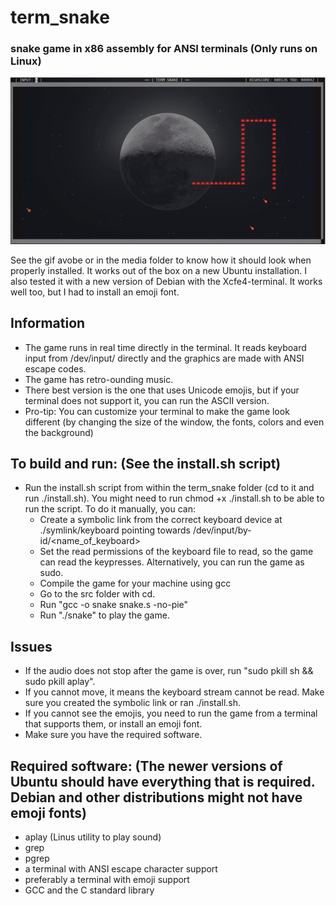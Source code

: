 # term_snake
### snake game in x86 assembly for ANSI terminals (Only runs on Linux)
![gif](media/term_snake.gif)

See the gif avobe or in the media folder to know how it should look when properly installed. It works out of the box on a new Ubuntu installation.
I also tested it with a new version of Debian with the Xcfe4-terminal. It works well too, but I had to install an emoji font.

## Information
- The game runs in real time directly in the terminal. It reads keyboard input from /dev/input/ directly and the graphics are made with ANSI escape codes.
- The game has retro-ounding music.
- There best version is the one that uses Unicode emojis, but if your terminal does not support it, you can run the ASCII version.
- Pro-tip: You can customize your terminal to make the game look different (by changing the size of the window, the fonts, colors and even the background)

## To build and run: (See the install.sh script)
- Run the install.sh script from within the term_snake folder (cd to it and run ./install.sh). You might need to run chmod +x ./install.sh to be able to run the script. To do it manually, you can:
  - Create a symbolic link from the correct keyboard device at ./symlink/keyboard pointing towards /dev/input/by-id/<name_of_keyboard>
  - Set the read permissions of the keyboard file to read, so the game can read the keypresses. Alternatively, you can run the game as sudo.
  - Compile the game for your machine using gcc
  - Go to the src folder with cd.
  - Run "gcc -o snake snake.s -no-pie"
  - Run "./snake" to play the game.

## Issues
- If the audio does not stop after the game is over, run "sudo pkill sh && sudo pkill aplay".
- If you cannot move, it means the keyboard stream cannot be read. Make sure you created the symbolic link or ran ./install.sh.
- If you cannot see the emojis, you need to run the game from a terminal that supports them, or install an emoji font.
- Make sure you have the required software.

## Required software: (The newer versions of Ubuntu should have everything that is required. Debian and other distributions might not have emoji fonts)
- aplay (Linus utility to play sound)
- grep
- pgrep
- a terminal with ANSI escape character support
- preferably a terminal with emoji support
- GCC and the C standard library

